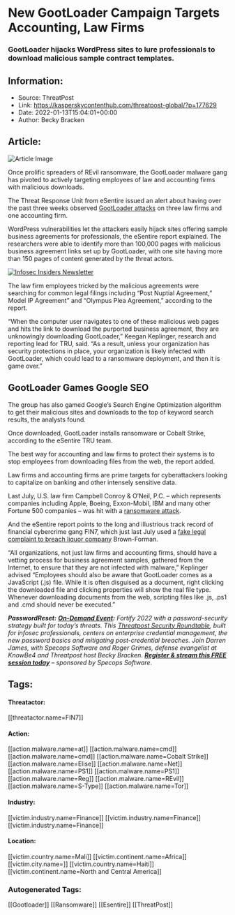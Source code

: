 # New GootLoader Campaign Targets Accounting, Law Firms
### GootLoader hijacks WordPress sites to lure professionals to download malicious sample contract templates.

## Information:
+ Source: ThreatPost
+ Link: https://kasperskycontenthub.com/threatpost-global/?p=177629
+ Date: 2022-01-13T15:04:01+00:00
+ Author: Becky Bracken


## Article:
![Article Image](https://media.threatpost.com/wp-content/uploads/sites/103/2018/12/14125143/WordPress-5.0-Patch.jpg)

Once prolific spreaders of REvil ransomware, the GootLoader malware gang has pivoted to actively targeting employees of law and accounting firms with malicious downloads.


The Threat Response Unit from eSentire issued an alert about having over the past three weeks observed [GootLoader attacks](https://www.esentire.com/resources/security-advisories) on three law firms and one accounting firm.


WordPress vulnerabilities let the attackers easily hijack sites offering sample business agreements for professionals, the eSentire report explained. The researchers were able to identify more than 100,000 pages with malicious business agreement links set up by GootLoader, with one site having more than 150 pages of content generated by the threat actors.


[![Infosec Insiders Newsletter](https://media.threatpost.com/wp-content/uploads/sites/103/2021/07/10165815/infosec_insiders_in_article_promo.png)](https://threatpost.com/infosec-insider-subscription-page/?utm_source=ART&utm_medium=ART&utm_campaign=InfosecInsiders_Newsletter_Promo/)


The law firm employees tricked by the malicious agreements were searching for common legal filings including “Post Nuptial Agreement,” Model IP Agreement” and “Olympus Plea Agreement,” according to the report.


“When the computer user navigates to one of these malicious web pages and hits the link to download the purported business agreement, they are unknowingly downloading GootLoader,” Keegan Keplinger, research and reporting lead for TRU, said. “As a result, unless your organization has security protections in place, your organization is likely infected with GootLoader, which could lead to a ransomware deployment, and then it is game over.”


**GootLoader Games Google SEO**
-------------------------------


The group has also gamed Google’s Search Engine Optimization algorithm to get their malicious sites and downloads to the top of keyword search results, the analysts found.


Once downloaded, GootLoader installs ransomware or Cobalt Strike, according to the eSentire TRU team.


The best way for accounting and law firms to protect their systems is to stop employees from downloading files from the web, the report added.


Law firms and accounting firms are prime targets for cyberattackers looking to capitalize on banking and other intensely sensitive data.


Last July, U.S. law firm Campbell Conroy & O’Neil, P.C. – which represents companies including Apple, Boeing, Exxon-Mobil, IBM and many other Fortune 500 companies – was hit with a [ransomware attack](https://threatpost.com/law-firm-fortune-500-breach-ransomware/167951/).


And the eSentire report points to the long and illustrious track record of financial cybercrime gang FIN7, which just last July used a [fake legal complaint to breach liquor company](https://threatpost.com/fin7s-liquor-lure-law-firm-backdoor/168086/) Brown-Forman.


“All organizations, not just law firms and accounting firms, should have a vetting process for business agreement samples, gathered from the Internet, to ensure that they are not infected with malware,” Keplinger advised “Employees should also be aware that GootLoader comes as a JavaScript (.js) file. While it is often disguised as a document, right clicking the downloaded file and clicking properties will show the real file type. Whenever downloading documents from the web, scripting files like .js, .ps1 and .cmd should never be executed.”


***Password******Reset:*** [***On-Demand Event***](https://threatpost.com/webinars/password-reset-claiming-control-of-credentials-to-stop-attacks/)***:*** *Fortify 2022 with a password-security strategy built for today’s threats. This* [*Threatpost Security Roundtable*](https://threatpost.com/webinars/password-reset-claiming-control-of-credentials-to-stop-attacks/)*, built for infosec professionals, centers on enterprise credential management, the new password basics and mitigating post-credential breaches. Join Darren James, with Specops Software and Roger Grimes, defense evangelist at KnowBe4 and Threatpost host Becky Bracken.* [***Register & stream this FREE session today***](https://threatpost.com/webinars/password-reset-claiming-control-of-credentials-to-stop-attacks/) *– sponsored by Specops Software.*





## Tags:

#### Threatactor:
[[threatactor.name=FIN7]]

#### Action:
[[action.malware.name=at]] [[action.malware.name=cmd]] [[action.malware.name=cmd]] [[action.malware.name=Cobalt Strike]] [[action.malware.name=Elise]] [[action.malware.name=Net]] [[action.malware.name=PS1]] [[action.malware.name=PS1]] [[action.malware.name=Reg]] [[action.malware.name=REvil]] [[action.malware.name=S-Type]] [[action.malware.name=Tor]]

#### Industry:
[[victim.industry.name=Finance]] [[victim.industry.name=Finance]] [[victim.industry.name=Finance]]

#### Location:
[[victim.country.name=Mali]] [[victim.continent.name=Africa]] [[victim.city.name=]] [[victim.country.name=Haiti]] [[victim.continent.name=North and Central America]]

### Autogenerated Tags:
[[Gootloader]] [[Ransomware]] [[Esentire]] [[ThreatPost]]

